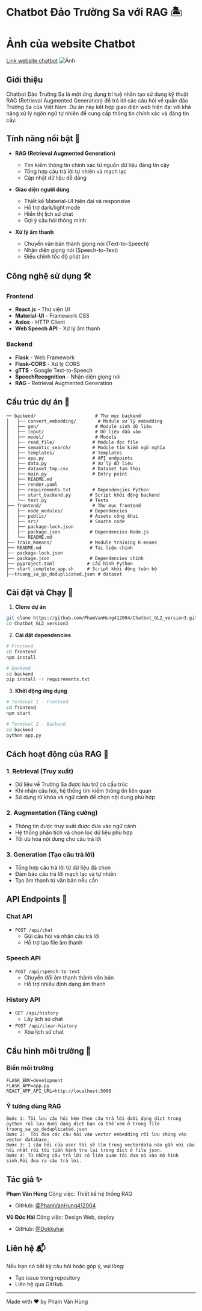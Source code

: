 # Chatbot Đảo Trường Sa với RAG 🏝️
# Ảnh của website Chatbot
[Link website chatbot](https://chatbot-gl-version3.onrender.com)
![Ảnh](image/img.jpg)
## Giới thiệu

Chatbot Đảo Trường Sa là một ứng dụng trí tuệ nhân tạo sử dụng kỹ thuật RAG (Retrieval Augmented Generation) để trả lời các câu hỏi về quần đảo Trường Sa của Việt Nam. Dự án này kết hợp giao diện web hiện đại với khả năng xử lý ngôn ngữ tự nhiên để cung cấp thông tin chính xác và đáng tin cậy.

## Tính năng nổi bật 🌟

- **RAG (Retrieval Augmented Generation)**
  - Tìm kiếm thông tin chính xác từ nguồn dữ liệu đáng tin cậy
  - Tổng hợp câu trả lời tự nhiên và mạch lạc
  - Cập nhật dữ liệu dễ dàng

- **Giao diện người dùng**
  - Thiết kế Material-UI hiện đại và responsive
  - Hỗ trợ dark/light mode
  - Hiển thị lịch sử chat
  - Gợi ý câu hỏi thông minh

- **Xử lý âm thanh**
  - Chuyển văn bản thành giọng nói (Text-to-Speech)
  - Nhận diện giọng nói (Speech-to-Text)
  - Điều chỉnh tốc độ phát âm

## Công nghệ sử dụng 🛠️

### Frontend
- **React.js** - Thư viện UI
- **Material-UI** - Framework CSS
- **Axios** - HTTP Client
- **Web Speech API** - Xử lý âm thanh

### Backend
- **Flask** - Web Framework
- **Flask-CORS** - Xử lý CORS
- **gTTS** - Google Text-to-Speech
- **SpeechRecognition** - Nhận diện giọng nói
- **RAG** - Retrieval Augmented Generation

## Cấu trúc dự án 📁

```
── backend/                      # Thư mục backend
│   ├── convert_embedding/        # Module xử lý embedding
│   ├── gen/                     # Module sinh dữ liệu
│   ├── input/                   # Dữ liệu đầu vào
│   ├── model/                   # Models
│   ├── read_file/              # Module đọc file
│   ├── semantic_search/        # Module tìm kiếm ngữ nghĩa
│   ├── templates/              # Templates
│   ├── app.py                  # API endpoints
│   ├── data.py                 # Xử lý dữ liệu
│   ├── dataset_tmp.csv         # Dataset tạm thời
│   ├── main.py                 # Entry point
│   ├── README.md              
│   ├── render.yaml            
│   ├── requirements.txt        # Dependencies Python
│   ├── start_backend.py       # Script khởi động backend
│   └── test.py                # Tests
├── frontend/                   # Thư mục frontend
│   ├── node_modules/          # Dependencies
│   ├── public/                # Assets công khai
│   ├── src/                   # Source code
│   ├── package-lock.json      
│   ├── package.json           # Dependencies Node.js
│   └── README.md
├── Train_Kmeans/              # Module training K-means
├── README.md                  # Tài liệu chính
├── package-lock.json
├── package.json               # Dependencies chính
├── pyproject.toml            # Cấu hình Python
├── start_complete_app.sh     # Script khởi động toàn bộ
├──truong_sa_qa_deduplicated.json # dataset
```

## Cài đặt và Chạy 🚀

1. **Clone dự án**
```bash
git clone https://github.com/PhamVanHung412004/Chatbot_GL2_version3.git
cd Chatbot_GL2_version3
```

2. **Cài đặt dependencies**
```bash
# Frontend
cd frontend
npm install

# Backend
cd backend
pip install -r requirements.txt
```

3. **Khởi động ứng dụng**
```bash
# Terminal 1 - Frontend
cd frontend
npm start

# Terminal 2 - Backend
cd backend
python app.py
```

## Cách hoạt động của RAG 🔄

### 1. Retrieval (Truy xuất)
- Dữ liệu về Trường Sa được lưu trữ có cấu trúc
- Khi nhận câu hỏi, hệ thống tìm kiếm thông tin liên quan
- Sử dụng từ khóa và ngữ cảnh để chọn nội dung phù hợp

### 2. Augmentation (Tăng cường)
- Thông tin được truy xuất được đưa vào ngữ cảnh
- Hệ thống phân tích và chọn lọc dữ liệu phù hợp
- Tối ưu hóa nội dung cho câu trả lời

### 3. Generation (Tạo câu trả lời)
- Tổng hợp câu trả lời từ dữ liệu đã chọn
- Đảm bảo câu trả lời mạch lạc và tự nhiên
- Tạo âm thanh từ văn bản nếu cần

## API Endpoints 📡

### Chat API
- `POST /api/chat`
  - Gửi câu hỏi và nhận câu trả lời
  - Hỗ trợ tạo file âm thanh

### Speech API
- `POST /api/speech-to-text`
  - Chuyển đổi âm thanh thành văn bản
  - Hỗ trợ nhiều định dạng âm thanh

### History API
- `GET /api/history`
  - Lấy lịch sử chat
- `POST /api/clear-history`
  - Xóa lịch sử chat

## Cấu hình môi trường 🔧

### Biến môi trường
```env
FLASK_ENV=development
FLASK_APP=app.py
REACT_APP_API_URL=http://localhost:5000
```

### Ý tưởng dùng RAG
```
Bước 1: Tôi lưu câu hỏi kèm theo câu trả lời dưới dạng dict trong python rồi lưu dưới dạng dict bạn có thể xem ở trong file truong_sa_qa_deduplicated.json
Bước 2:  Tôi đưa các câu hỏi vào vector embedding rồi lưu chúng vào vector database.
Bước 3: 1 câu hỏi của user tôi sẽ tìm trong vectordata nào gần với câu hỏi nhất rồi tôi tiến hành tra lại trong dict ở file json.
Bước 4: Từ những câu trả lời có liên quan tôi đưa nó vào mô hình sinh.Rồi đưa ra câu trả lời.     
```

## Tác giả ✨

**Phạm Văn Hùng**
Công việc: Thiết kế hệ thống RAG
- GitHub: [@PhamVanHung412004](https://github.com/PhamVanHung412004)

**Vũ Đức Hải**
Công việc: Design Web, deploy
- GitHub: [@Dokkuhai](https://github.com/Dokkuhai)


## Liên hệ 📬
Nếu bạn có bất kỳ câu hỏi hoặc góp ý, vui lòng:
- Tạo issue trong repository
- Liên hệ qua GitHub

---
Made with ❤️ by Phạm Văn Hùng
